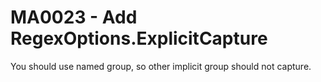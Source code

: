 # MA0023 - Add RegexOptions.ExplicitCapture

You should use named group, so other implicit group should not capture.
